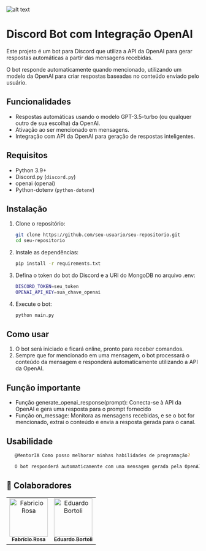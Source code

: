 ![alt text](image-2.png)

# Discord Bot com Integração OpenAI

Este projeto é um bot para Discord que utiliza a API da OpenAI para gerar respostas automáticas a partir das mensagens recebidas. 

O bot responde automaticamente quando mencionado, utilizando um modelo da OpenAI para criar respostas baseadas no conteúdo enviado pelo usuário.

## Funcionalidades

- Respostas automáticas usando o modelo GPT-3.5-turbo (ou qualquer outro de sua escolha) da OpenAI.
- Ativação ao ser mencionado em mensagens.
- Integração com API da OpenAI para geração de respostas inteligentes.

## Requisitos

- Python 3.9+
- Discord.py (`discord.py`)
- openai (openai)
- Python-dotenv (`python-dotenv`)

## Instalação

1. Clone o repositório:

   ```bash
   git clone https://github.com/seu-usuario/seu-repositorio.git
   cd seu-repositorio

2. Instale as dependências:

   ```bash
   pip install -r requirements.txt

3. Defina o token do bot do Discord e a URI do MongoDB no arquivo .env:

   ```bash
   DISCORD_TOKEN=seu_token
   OPENAI_API_KEY=sua_chave_openai

4. Execute o bot:

   ```bash
   python main.py

## Como usar

1. O bot será iniciado e ficará online, pronto para receber comandos.
2. Sempre que for mencionado em uma mensagem, o bot processará o conteúdo da mensagem e responderá automaticamente utilizando a API da OpenAI.

## Função importante

- Função generate_openai_response(prompt): Conecta-se à API da OpenAI e gera uma resposta para o prompt fornecido
- Função on_message: Monitora as mensagens recebidas, e se o bot for mencionado, extrai o conteúdo e envia a resposta gerada para o canal.

## Usabilidade

```bash
   @MentorIA Como posso melhorar minhas habilidades de programação?

   O bot responderá automaticamente com uma mensagem gerada pela OpenAI.
````   

<h2 id="colab">🤝 Colaboradores</h2>

<table>
  <tr>
    <td align="center">
      <a href="#">
        <img src="https://media.licdn.com/dms/image/v2/D4D03AQFhg6aT98EYyQ/profile-displayphoto-shrink_200_200/profile-displayphoto-shrink_200_200/0/1697061290400?e=1735171200&v=beta&t=I7QymWDGwsoAsobMDPcCba6KiP3cvSA8LnWUF2G9nzU" width="100px;" alt="Fabricio Rosa"/><br>
        <sub>
          <b>Fabrício Rosa</b>
        </sub>
      </a>
    </td>
    <td align="center">
      <a href="#">
        <img src="https://media.licdn.com/dms/image/v2/D4D03AQE-5o3qpWIN9g/profile-displayphoto-shrink_100_100/profile-displayphoto-shrink_100_100/0/1710954940792?e=1735171200&v=beta&t=7vLCKrr7DJio8MREsd9pBijdp8TjUFA5RdkCJpetsS0" width="100px;" alt="Eduardo Bortoli"/><br>
        <sub>
          <b>Eduardo Bortoli</b>
        </sub>
      </a>
    </td>
</table>
